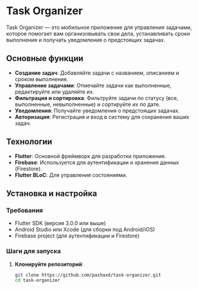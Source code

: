 # Task Organizer

Task Organizer — это мобильное приложение для управления задачами, которое помогает вам организовывать свои дела, устанавливать сроки выполнения и получать уведомления о предстоящих задачах.

## Основные функции

- **Создание задач**: Добавляйте задачи с названием, описанием и сроком выполнения.
- **Управление задачами**: Отмечайте задачи как выполненные, редактируйте или удаляйте их.
- **Фильтрация и сортировка**: Фильтруйте задачи по статусу (все, выполненные, невыполненные) и сортируйте их по дате.
- **Уведомления**: Получайте уведомления о предстоящих задачах.
- **Авторизация**: Регистрация и вход в систему для сохранения ваших задач.

## Технологии

- **Flutter**: Основной фреймворк для разработки приложения.
- **Firebase**: Используется для аутентификации и хранения данных (Firestore).
- **Flutter BLoC**: Для управления состояниями.


## Установка и настройка

### Требования

- Flutter SDK (версия 3.0.0 или выше)
- Android Studio или Xcode (для сборки под Android/iOS)
- Firebase project (для аутентификации и Firestore)

### Шаги для запуска

1. **Клонируйте репозиторий**:

   ```bash
   git clone https://github.com/pashaxd/task-organizer.git
   cd task-organizer
